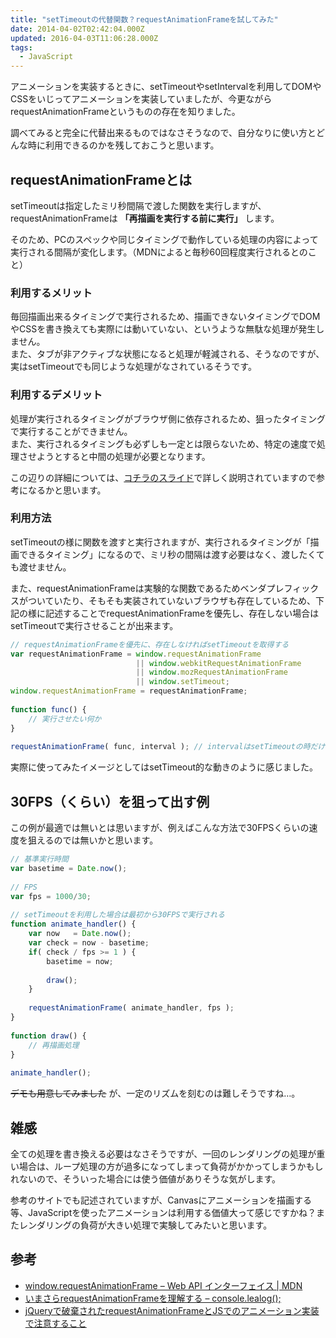 ```yaml
---
title: "setTimeoutの代替関数？requestAnimationFrameを試してみた"
date: 2014-04-02T02:42:04.000Z
updated: 2016-04-03T11:06:28.000Z
tags: 
  - JavaScript
---
```


アニメーションを実装するときに、setTimeoutやsetIntervalを利用してDOMやCSSをいじってアニメーションを実装していましたが、今更ながらrequestAnimationFrameというものの存在を知りました。

調べてみると完全に代替出来るものではなさそうなので、自分なりに使い方とどんな時に利用できるのかを残しておこうと思います。


## requestAnimationFrameとは

setTimeoutは指定したミリ秒間隔で渡した関数を実行しますが、requestAnimationFrameは **「再描画を実行する前に実行」** します。

そのため、PCのスペックや同じタイミングで動作している処理の内容によって実行される間隔が変化します。（MDNによると毎秒60回程度実行されるとのこと）

### 利用するメリット

毎回描画出来るタイミングで実行されるため、描画できないタイミングでDOMやCSSを書き換えても実際には動いていない、というような無駄な処理が発生しません。  
 また、タブが非アクティブな状態になると処理が軽減される、そうなのですが、実はsetTimeoutでも同じような処理がなされているそうです。

### 利用するデメリット

処理が実行されるタイミングがブラウザ側に依存されるため、狙ったタイミングで実行することができません。  
 また、実行されるタイミングも必ずしも一定とは限らないため、特定の速度で処理させようとすると中間の処理が必要となります。

この辺りの詳細については、[コチラのスライド](http://0-9.sakura.ne.jp/pub/lt/modest/start.html)で詳しく説明されていますので参考になるかと思います。

### 利用方法

setTimeoutの様に関数を渡すと実行されますが、実行されるタイミングが「描画できるタイミング」になるので、ミリ秒の間隔は渡す必要はなく、渡したくても渡せません。

また、requestAnimationFrameは実験的な関数であるためベンダプレフィックスがついていたり、そもそも実装されていないブラウザも存在しているため、下記の様に記述することでrequestAnimationFrameを優先し、存在しない場合はsetTimeoutで実行させることが出来ます。

```javascript
// requestAnimationFrameを優先に、存在しなければsetTimeoutを取得する
var requestAnimationFrame = window.requestAnimationFrame
                            || window.webkitRequestAnimationFrame
                            || window.mozRequestAnimationFrame
                            || window.setTimeout;
window.requestAnimationFrame = requestAnimationFrame;
 
function func() {
    // 実行させたい何か
}
 
requestAnimationFrame( func, interval ); // intervalはsetTimeoutの時だけ利用されます
```

実際に使ってみたイメージとしてはsetTimeout的な動きのように感じました。


## 30FPS（くらい）を狙って出す例

この例が最適では無いとは思いますが、例えばこんな方法で30FPSくらいの速度を狙えるのでは無いかと思います。

```javascript
// 基準実行時間
var basetime = Date.now();
 
// FPS
var fps = 1000/30;
 
// setTimeoutを利用した場合は最初から30FPSで実行される
function animate_handler() {
    var now   = Date.now();
    var check = now - basetime;
    if( check / fps >= 1 ) {
        basetime = now;
 
        draw();
    }
 
    requestAnimationFrame( animate_handler, fps );
}
 
function draw() {
    // 再描画処理
}
 
animate_handler();
```

~~デモも用意してみました~~ が、一定のリズムを刻むのは難しそうですね…。


## 雑感

全ての処理を書き換える必要はなさそうですが、一回のレンダリングの処理が重い場合は、ループ処理の方が過多になってしまって負荷がかかってしまうかもしれないので、そういった場合には使う価値がありそうな気がします。

参考のサイトでも記述されていますが、Canvasにアニメーションを描画する等、JavaScriptを使ったアニメーションは利用する価値大って感じですかね？またレンダリングの負荷が大きい処理で実験してみたいと思います。


## 参考

- [window.requestAnimationFrame – Web API インターフェイス | MDN](https://developer.mozilla.org/ja/docs/Web/API/window.requestAnimationFrame)
- [いまさらrequestAnimationFrameを理解する – console.lealog();](http://lealog.hateblo.jp/entry/2013/10/01/235736)
- [jQueryで破棄されたrequestAnimationFrameとJSでのアニメーション実装で注意すること](http://0-9.sakura.ne.jp/pub/lt/modest/start.html)
